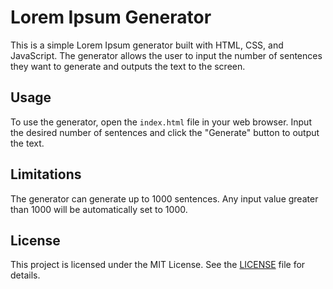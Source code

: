 # Lorem Ipsum Generator

This is a simple Lorem Ipsum generator built with HTML, CSS, and JavaScript. The generator allows the user to input the number of sentences they want to generate and outputs the text to the screen.

## Usage

To use the generator, open the `index.html` file in your web browser. Input the desired number of sentences and click the "Generate" button to output the text.

## Limitations

The generator can generate up to 1000 sentences. Any input value greater than 1000 will be automatically set to 1000.

## License

This project is licensed under the MIT License. See the [LICENSE](LICENSE) file for details.
